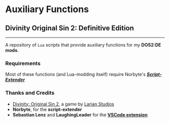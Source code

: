 # Auxiliary Functions

## Divinity Original Sin 2: Definitive Edition
-----------------------------------------------

A repository of `Lua` scripts that provide auxiliary functions for my **DOS2:DE mods**.

### Requirements

Most of these functions (and Lua-modding itself) require Norbyte's ***[Script-Extender](https://github.com/Norbyte/ositools)***

### Thanks and Credits
* [Divinity: Original Sin 2](http://store.steampowered.com/app/435150/Divinity_Original_Sin_2/), a game by [Larian Studios](http://larian.com/)
* **Norbyte**, for the **script-extender**
* **Sebastian Lenz** and **LaughingLeader** for the **[VSCode extension](https://marketplace.visualstudio.com/items?itemName=sebastian-lenz.divinity-vscode)**